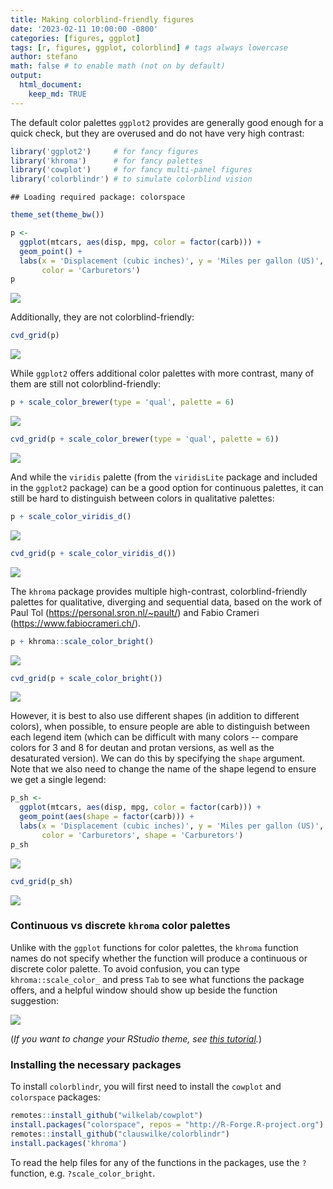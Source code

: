 ```yaml
---
title: Making colorblind-friendly figures
date: '2023-02-11 10:00:00 -0800'
categories: [figures, ggplot]
tags: [r, figures, ggplot, colorblind] # tags always lowercase
author: stefano
math: false # to enable math (not on by default)
output:
  html_document:
    keep_md: TRUE
---
```


<!-- https://chirpy.cotes.page/posts/write-a-new-post/ -->



The default color palettes `ggplot2` provides are generally good enough for a quick check, but they are overused and do not have very high contrast:


```r
library('ggplot2')     # for fancy figures
library('khroma')      # for fancy palettes
library('cowplot')     # for fancy multi-panel figures
library('colorblindr') # to simulate colorblind vision
```

```
## Loading required package: colorspace
```

```r
theme_set(theme_bw())

p <-
  ggplot(mtcars, aes(disp, mpg, color = factor(carb))) +
  geom_point() +
  labs(x = 'Displacement (cubic inches)', y = 'Miles per gallon (US)',
       color = 'Carburetors')
p
```

![](/figures/2023-02-11-making-colorblind-friendly-figures_files/figure-html/unnamed-chunk-1-1.png)<!-- -->

Additionally, they are not colorblind-friendly:


```r
cvd_grid(p)
```

![](/figures/2023-02-11-making-colorblind-friendly-figures_files/figure-html/unnamed-chunk-2-1.png)<!-- -->

While `ggplot2` offers additional color palettes with more contrast, many of them are still not colorblind-friendly:


```r
p + scale_color_brewer(type = 'qual', palette = 6)
```

![](/figures/2023-02-11-making-colorblind-friendly-figures_files/figure-html/unnamed-chunk-3-1.png)<!-- -->

```r
cvd_grid(p + scale_color_brewer(type = 'qual', palette = 6))
```

![](/figures/2023-02-11-making-colorblind-friendly-figures_files/figure-html/unnamed-chunk-3-2.png)<!-- -->

And while the `viridis` palette (from the `viridisLite` package and included in the `ggplot2` package) can be a good option for continuous palettes, it can still be hard to distinguish between colors in qualitative palettes:


```r
p + scale_color_viridis_d()
```

![](/figures/2023-02-11-making-colorblind-friendly-figures_files/figure-html/unnamed-chunk-4-1.png)<!-- -->

```r
cvd_grid(p + scale_color_viridis_d())
```

![](/figures/2023-02-11-making-colorblind-friendly-figures_files/figure-html/unnamed-chunk-4-2.png)<!-- -->

The `khroma` package provides multiple high-contrast, colorblind-friendly palettes for qualitative, diverging and sequential data, based on the work of Paul Tol (https://personal.sron.nl/~pault/) and Fabio Crameri (https://www.fabiocrameri.ch/).


```r
p + khroma::scale_color_bright()
```

![](/figures/2023-02-11-making-colorblind-friendly-figures_files/figure-html/unnamed-chunk-5-1.png)<!-- -->

```r
cvd_grid(p + scale_color_bright())
```

![](/figures/2023-02-11-making-colorblind-friendly-figures_files/figure-html/unnamed-chunk-5-2.png)<!-- -->

However, it is best to also use different shapes (in addition to different colors), when possible, to ensure people are able to distinguish between each legend item (which can be difficult with many colors -- compare colors for 3 and 8 for deutan and protan versions, as well as the desaturated version). We can do this by specifying the `shape` argument. Note that we also need to change the name of the shape legend to ensure we get a single legend:


```r
p_sh <-
  ggplot(mtcars, aes(disp, mpg, color = factor(carb))) +
  geom_point(aes(shape = factor(carb))) +
  labs(x = 'Displacement (cubic inches)', y = 'Miles per gallon (US)',
       color = 'Carburetors', shape = 'Carburetors')
p_sh
```

![](/figures/2023-02-11-making-colorblind-friendly-figures_files/figure-html/unnamed-chunk-6-1.png)<!-- -->

```r
cvd_grid(p_sh)
```

![](/figures/2023-02-11-making-colorblind-friendly-figures_files/figure-html/unnamed-chunk-6-2.png)<!-- -->

### Continuous vs discrete `khroma` color palettes

Unlike with the `ggplot` functions for color palettes, the `khroma` function names do not specify whether the function will produce a continuous or discrete color palette. To avoid confusion, you can type `khroma::scale_color_` and press `Tab` to see what functions the package offers, and a helpful window should show up beside the function suggestion:

![](/figures/khroma-function-help.png)

(*If you want to change your RStudio theme, see [this tutorial](https://csc-ubc-okanagan.github.io/R-Python-Blog/posts/changing-rstudio-theme/).*)

### Installing the necessary packages

To install `colorblindr`, you will first need to install the `cowplot` and `colorspace` packages:


```r
remotes::install_github("wilkelab/cowplot")
install.packages("colorspace", repos = "http://R-Forge.R-project.org")
remotes::install_github("clauswilke/colorblindr")
install.packages('khroma')
```

To read the help files for any of the functions in the packages, use the `?` function, e.g. `?scale_color_bright`.
